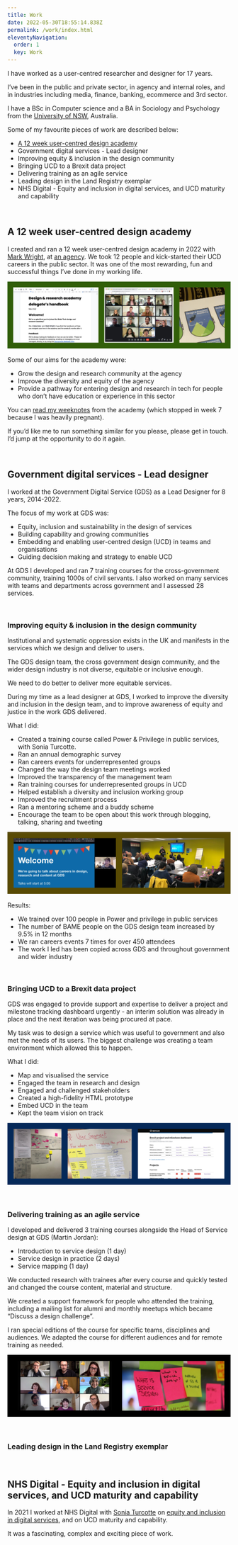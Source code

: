 ```yaml
---
title: Work
date: 2022-05-30T18:55:14.838Z
permalink: /work/index.html
eleventyNavigation:
  order: 1
  key: Work
---
```

I have worked as a user-centred researcher and designer for 17 years. 

I’ve been in the public and private sector, in agency and internal roles, and in industries including media, finance, banking, ecommerce and 3rd sector.

I have a BSc in Computer science and a BA in Sociology and Psychology from the [University of NSW](https://www.unsw.edu.au/), Australia.

Some of my favourite pieces of work are described below: 

* [A 12 week user-centred design academy](#academy)
* Government digital services - Lead designer
* Improving equity & inclusion in the design community 
* Bringing UCD to a Brexit data project
* Delivering training as an agile service
* Leading design in the Land Registry exemplar
* NHS Digital - Equity and inclusion in digital services, and UCD maturity and capability

<a name="academy"></a>
<br />

## A 12 week user-centred design academy

I created and ran a 12 week user-centred design academy in 2022 with [Mark Wright](https://mrkwrght.com/), at [an agency](https://www.madetech.com/careers/academy/design-and-user-research/). We took 12 people and kick-started their UCD careers in the public sector. It was one of the most rewarding, fun and successful things I’ve done in my working life. 

![](/static/img/ucd-academy.jpg)

Some of our aims for the academy were: 

* Grow the design and research community at the agency
* Improve the diversity and equity of the agency
* Provide a pathway for entering design and research in tech for people who don’t have education or experience in this sector

You can [read my weeknotes](https://docs.google.com/document/d/1BcU3eVhWur_ww8a9P3u_M17HlZQeay-JuhR5zlLwIyQ/edit?usp=sharing) from the academy (which stopped in week 7 because I was heavily pregnant). 

If you’d like me to run something similar for you please, please get in touch. I’d jump at the opportunity to do it again. 

<br />

## Government digital services - Lead designer

I worked at the Government Digital Service (GDS) as a Lead Designer for 8 years, 2014-2022. 

The focus of my work at GDS was:

* Equity, inclusion and sustainability in the design of services
* Building capability and growing communities
* Embedding and enabling user-centred design (UCD) in teams and organisations
* Guiding decision making and strategy to enable UCD 

At GDS I developed and ran 7 training courses for the cross-government community, training 1000s of civil servants. I also worked on many services with teams and departments across government and I assessed 28 services.

<br />

### Improving equity & inclusion in the design community

Institutional and systematic oppression exists in the UK and manifests in the services which we design and deliver to users. 

The GDS design team, the cross government design community, and the wider design industry is not diverse, equitable or inclusive enough.

We need to do better to deliver more equitable services.

During my time as a lead designer at GDS, I worked to improve the diversity and inclusion in the design team, and to improve awareness of equity and justice in the work GDS delivered. 

What I did:

* Created a training course called Power & Privilege in public services, with Sonia Turcotte.  
* Ran an annual demographic survey 
* Ran careers events for underrepresented groups
* Changed the way the design team meetings worked 
* Improved the transparency of the management team
* Ran training courses for underrepresented groups in UCD
* Helped establish a diversity and inclusion working group
* Improved the recruitment process
* Ran a mentoring scheme and a buddy scheme
* Encourage the team to be open about this work through blogging, talking, sharing and tweeting

![](/static/img/careers-event.jpg)

Results:

* We trained over 100 people in Power and privilege in public services
* The number of BAME people on the GDS design team increased by 9.5% in 12 months
* We ran careers events 7 times for over 450 attendees
* The work I led has been copied across GDS and throughout government and wider industry

<br />

### Bringing UCD to a Brexit data project

GDS was engaged to provide support and expertise to deliver a project and milestone tracking dashboard urgently - an interim solution was already in place and the next iteration was being procured at pace.

My task was to design a service which was useful to government and also met the needs of its users. The biggest challenge was creating a team environment which allowed this to happen. 

What I did:

* Map and visualised the service
* Engaged the team in research and design
* Engaged and challenged stakeholders
* Created a high-fidelity HTML prototype
* Embed UCD in the team
* Kept the team vision on track

![](/static/img/brexit.jpg)

<br />

### Delivering training as an agile service

I developed and delivered 3 training courses alongside the Head of Service design at GDS (Martin Jordan):

* Introduction to service design (1 day)
* Service design in practice (2 days)
* Service mapping (1 day)

We conducted research with trainees after every course and quickly tested and changed the course content, material and structure.

We created a support framework for people who attended the training, including a mailing list for alumni and monthly meetups which became “Discuss a design challenge”.

I ran special editions of the course for specific teams, disciplines and audiences. We adapted the course for different audiences and for remote training as needed.

![](/static/img/training.jpg)

<br />

### Leading design in the Land Registry exemplar



<br />

## NHS Digital - Equity and inclusion in digital services, and UCD maturity and capability

In 2021 I worked at NHS Digital with [Sonia Turcotte](https://soniaturcotte.com/) on [equity and inclusion in digital services](https://docs.google.com/document/d/1dAqglXGTuYjadNg8RkNFtOFqfNgm2jbzGjZwEU3C_Eg/edit?usp=share_link), and on UCD maturity and capability. 

It was a fascinating, complex and exciting piece of work.